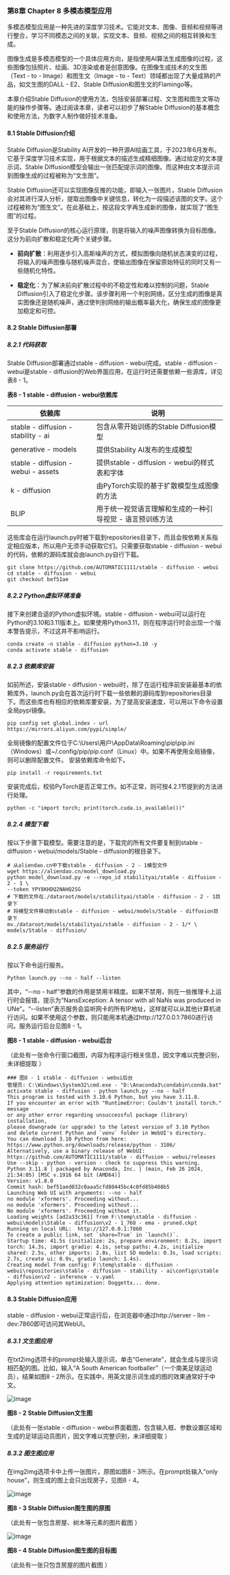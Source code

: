 ### 第8章 Chapter 8 多模态模型应用

多模态模型应用是一种先进的深度学习技术。它能对文本、图像、音频和视频等进行整合，学习不同模态之间的关联，实现文本、音频、视频之间的相互转换和生成。

图像生成是多模态模型的一个具体应用方向，是指使用AI算法生成图像的过程，这些图像包括照片、绘画、3D渲染或者是创意图像。在图像生成技术的文生图（Text - to - Image）和图生文（Image - to - Text）领域都出现了大量成熟的产品，如文生图的DALL - E2、Stable Diffusion和图生文的Flamingo等。


本章介绍Stable Diffusion的使用方法，包括安装部署过程、文生图和图生文等功能的操作步骤等。通过阅读本章，读者可以初步了解Stable Diffusion的基本概念和使用方法，为数字人制作做好技术准备。



#### 8.1 Stable Diffusion介绍

Stable Diffusion是Stability AI开发的一种开源AI绘画工具，于2023年6月发布。它基于深度学习技术实现，用于根据文本的描述生成精细图像。通过给定的文本提示词，Stable Diffusion模型会输出一张匹配提示词的图像。而这种由文本提示词到图像生成的过程被称为“文生图”。

Stable Diffusion还可以实现图像反推的功能，即输入一张图片，Stable Diffusion会对其进行深入分析，提取出图像中关键信息，转化为一段描述该图的文字。这个过程被称为“图生文”。在此基础上，按这段文字再生成新的图像，就实现了“图生图”的过程。

至于Stable Diffusion的核心运行原理，则是将输入的噪声图像转换为目标图像。这分为前向扩散和稳定化两个关键步骤。

- **前向扩散**：利用逐步引入高斯噪声的方式，模拟图像向随机状态演变的过程，将输入的噪声图像与随机噪声混合，使输出图像在保留原始特征的同时又有一些随机化特性。

- **稳定化**：为了解决前向扩散过程中的不稳定性和难以控制的问题，Stable Diffusion引入了稳定化步骤。该步骤利用一个判别网络，区分生成的图像是真实图像还是随机噪声，通过使判别网络的输出概率最大化，确保生成的图像更加稳定和可控。


#### 8.2 Stable Diffusion部署
##### 8.2.1 代码获取




Stable Diffusion部署通过stable - diffusion - webui完成。stable - diffusion - webui是stable - diffusion的Web界面应用，在运行时还需要依赖一些源库，详见表8 - 1。

**表8 - 1 stable - diffusion - webui依赖库**

|依赖库|说明|
| ---- | ---- |
|stable - diffusion - stability - ai|包含从零开始训练的Stable Diffusion模型|
|generative - models|提供Stability AI发布的生成模型|
|stable - diffusion - webui - assets|提供stable - diffusion - webui的样式表和字体|
|k - diffusion|由PyTorch实现的基于扩散模型生成图像的方法|
|BLIP|用于统一视觉语言理解和生成的一种引导视觉 - 语言预训练方法|

这些库会在运行launch.py时被下载到repositories目录下，而且会按依赖关系指定相应版本，所以用户无须手动获取它们。只需要获取stable - diffusion - webui的代码，依赖的源码库就会由launch.py自行下载。
```
git clone https://github.com/AUTOMATIC1111/stable - diffusion - webui
cd stable - diffusion - webui
git checkout bef51ae
```

##### 8.2.2 Python虚拟环境准备
接下来创建合适的Python虚拟环境。stable - diffusion - webui可以运行在Python的3.10和3.11版本上。如果使用Python3.11，则在程序运行时会出现一个版本警告提示，不过这并不影响运行。
```
conda create -n stable - diffusion python=3.10 -y
conda activate stable - diffusion
```

##### 8.2.3 依赖库安装
如前所述，安装stable - diffusion - webui时，除了在运行程序前安装最基本的依赖库外，launch.py会在首次运行时下载一些依赖的源码库到repositories目录下。而这些库也有相应的依赖库要安装，为了提高安装速度，可以用以下命令设置全局pypi镜像。
```
pip config set global.index - url https://mirrors.aliyun.com/pypi/simple/
```
全局镜像的配置文件位于C:\Users\用户\AppData\Roaming\pip\pip.ini（Windows）或~/.config/pip/pip.conf（Linux）中。如果不再使用全局镜像，则可以删除配置文件。
安装依赖库命令如下。
```
pip install -r requirements.txt
```
安装完成后，校验PyTorch是否正常工作。如不正常，则可按4.2.1节提到的方法进行处理。
```
python -c "import torch; print(torch.cuda.is_available())"
```

##### 8.2.4 模型下载
按以下步骤下载模型。需要注意的是，下载完的所有文件要复制到stable - diffusion - webui/models/Stable - diffusion的根目录下。
```
# 从aliendao.cn中下载stable - diffusion - 2 - 1模型文件
wget https://aliendao.cn/model_download.py
python model_download.py -e --repo_id stabilityai/stable - diffusion - 2 - 1 \
--token YPY8KHDQ2NAHQ2SG
# 下载的文件在./dataroot/models/stabilityai/stable - diffusion - 2 - 1目录下
# 将模型文件移动到stable - diffusion - webui/models/Stable - diffusion目录下
mv./dataroot/models/stabilityai/stable - diffusion - 2 - 1/* \
models/Stable - diffusion/
```

##### 8.2.5 服务运行
按以下命令运行服务。
```
Python launch.py --no - half --listen
```
其中，“--no - half”参数的作用是禁用半精度。如果不禁用，则在一些推理卡上运行时会报错，提示为“NansException: A tensor with all NaNs was produced in UNe”。“--listen”表示服务会监听网卡的所有IP地址，这样就可以从其他计算机进行访问。如果不使用这个参数，则只能用本机通过http://127.0.0.1:7860进行访问。服务运行后台见图8 - 1。

**图8 - 1 stable - diffusion - webui后台**

（此处有一张命令行窗口截图，内容为程序运行相关信息，因文字难以完整识别，未详细提取 ）

```
### 图8 - 1 stable - diffusion - webui后台
管理员: C:\Windows\System32\cmd.exe - "D:\Anaconda3\condabin\conda.bat" activate stable - diffusion - python launch.py --no - half
This program is tested with 3.10.6 Python, but you have 3.11.8.
If you encounter an error with "RuntimeError: Couldn't install torch." message
or any other error regarding unsuccessful package (library) installation,
please downgrade (or upgrade) to the latest version of 3.10 Python
and delete current Python and `venv` folder in WebUI's directory.
You can download 3.10 Python from here: https://www.python.org/downloads/release/python - 3106/
Alternatively, use a binary release of WebUI: https://github.com/AUTOMATIC1111/stable - diffusion - webui/releases
Use --skip - python - version - check to suppress this warning.
Python 3.11.8 | packaged by Anaconda, Inc. | (main, Feb 26 2024, 21:34:05) [MSC v.1916 64 bit (AMD64)]
Version: v1.8.0
Commit hash: bef51aed032c0aaa5cfd80445bc4c0fd85b408b5
Launching Web UI with arguments: --no - half
no module 'xformers'. Proceeding without...
no module 'xformers'. Proceeding without...
No module 'xformers'. Proceeding without it.
Loading weights [ad2a33c361] from F:\temp\stable - diffusion - webui\models\Stable - diffusion\v2 - 1_768 - ema - pruned.ckpt
Running on local URL:  http://127.0.0.1:7860
To create a public link, set `share=True` in `launch()`.
Startup time: 41.5s (initialize: 2s, prepare environment: 8.2s, import torch: 14.3s, import gradio: 4.1s, setup paths: 4.2s, initialize shared: 2.5s, other imports: 2.8s, list SD models: 0.3s, load scripts: 2.7s, create ui: 0.9s, gradio launch: 1.4s).
Creating model from config: F:\temp\stable - diffusion - webui\repositories\stable - diffusion - stability - ai\configs\stable - diffusion\v2 - inference - v.yaml
Applying attention optimization: Doggettx... done.
```

#### 8.3 Stable Diffusion应用

stable - diffusion - webui正常运行后，在浏览器中通过http://server - llm - dev:7860即可访问其WebUI。



##### 8.3.1 文生图应用

在txt2img选项卡的prompt处输入提示词，单击“Generate”，就会生成与提示词相匹配的图。比如，输入“A South American footballer”（一个南美足球运动员），结果如图8 - 2所示。在实践中，用英文提示词生成的图的效果通常好于中文。

![image](https://github.com/user-attachments/assets/30e0662d-c9b4-4aa1-8d6b-bedf2179f21c)


**图8 - 2 Stable Diffusion文生图**

（此处有一张stable - diffusion - webui界面截图，包含输入框、参数设置区域和生成的足球运动员图片，因文字难以完整识别，未详细提取 ）

##### 8.3.2 图生图应用
在img2img选项卡中上传一张图片，原图如图8 - 3所示。在prompt处输入“only house”，则生成的图上会只出现房子，见图8 - 4。

![image](https://github.com/user-attachments/assets/82e46cba-01cd-45d7-b0ea-4c3091a1c167)


**图8 - 3 Stable Diffusion图生图的原图**

（此处有一张包含房屋、树木等元素的图片截图 ）

![image](https://github.com/user-attachments/assets/7b59f894-a281-4ceb-ac7e-d9496507f1c8)


**图8 - 4 Stable Diffusion图生图的目标图**

（此处有一张只包含房屋的图片截图 ） 
